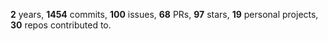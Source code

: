 **2** years, **1454** commits, **100** issues, **68** PRs, **97** stars, **19** personal projects, **30** repos contributed to.
